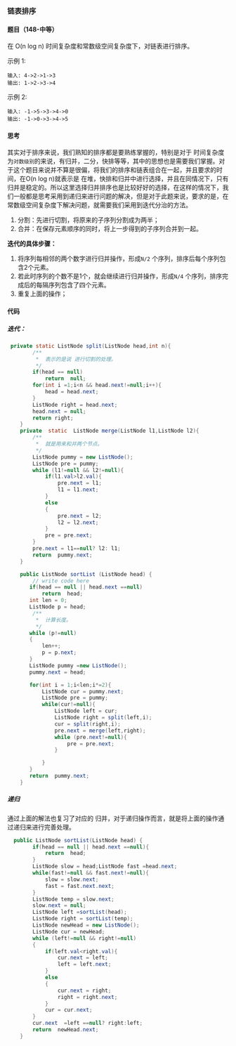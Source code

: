 ### 链表排序

####  题目（148-中等）

在 O(n log n) 时间复杂度和常数级空间复杂度下，对链表进行排序。

示例 1:

```
输入: 4->2->1->3
输出: 1->2->3->4
```

示例 2:

```
输入: -1->5->3->4->0
输出: -1->0->3->4->5
```

#### 思考

其实对于排序来说，我们熟知的排序都是要熟练掌握的，特别是对于 时间复杂度为`对数级别`的来说，有归并，二分，快排等等，其中的思想也是需要我们掌握。对于这个题目来说并不算是很偏，将我们的排序和链表组合在一起，并且要求的时间，在O(n log n)就表示是 在堆，快排和归并中进行选择，并且在同情况下，只有归并是稳定的。所以这里选择归并排序也是比较好好的选择，在这样的情况下，我们一般都是思考采用到递归来进行问题的解决，但是对于此题来说，要求的是，在常数级空间复杂度下解决问题，就需要我们采用到迭代分治的方法。

1. 分割：先进行切割，将原来的子序列分割成为两半；
2. 合并：在保存元素顺序的同时，将上一步得到的子序列合并到一起。

**迭代的具体步骤：**

1. 将序列每相邻的两个数字进行归并操作，形成`N/2` 个序列，排序后每个序列包含2个元素。
2. 若此时序列的个数不是1个，就会继续进行归并操作，形成`N/4` 个序列，排序完成后的每隔序列包含了四个元素。
3. 重复上面的操作；

####  代码

#####  迭代：

```java
 private static ListNode split(ListNode head,int n){
        /**
         *  表示的是说 进行切割的处理。
         */
        if(head == null)
            return  null;
        for(int i =1;i<n && head.next!=null;i++){
            head = head.next;
        }
        ListNode right = head.next;
        head.next = null;
        return right;
    }
    private  static  ListNode merge(ListNode l1,ListNode l2){
        /**
         *  就是用来和并两个节点。
         */
        ListNode pummy = new ListNode();
        ListNode pre = pummy;
        while (l1!=null && l2!=null){
            if(l1.val>l2.val){
                pre.next = l1;
                l1 = l1.next;
            }
            else
            {
                pre.next = l2;
                l2 = l2.next;
            }
            pre = pre.next;
        }
        pre.next = l1==null? l2: l1;
        return  pummy.next;
    }

    public ListNode sortList (ListNode head) {
        // write code here
       if(head == null || head.next ==null)
           return  head;
       int len = 0;
       ListNode p = head;
        /**
         *  计算长度。
         */
       while (p!=null)
       {
           len++;
           p = p.next;
       }
       ListNode pummy =new ListNode();
       pummy.next = head;

       for(int i = 1;i<len;i*=2){
           ListNode cur = pummy.next;
           ListNode pre = pummy;
           while(cur!=null){
               ListNode left = cur;
               ListNode right = split(left,i);
               cur = split(right,i);
               pre.next = merge(left,right);
               while (pre.next!=null){
                   pre = pre.next;
               }

           }
       }
       return  pummy.next;
    }
```

#####  递归

通过上面的解法也复习了对应的 归并，对于递归操作而言，就是将上面的操作通过递归来进行完善处理。

```java
  public ListNode sortList(ListNode head) {
        if(head == null || head.next ==null){
            return  head;
        }
        ListNode slow = head;ListNode fast =head.next;
        while(fast!=null && fast.next!=null){
            slow = slow.next;
            fast = fast.next.next;
        }
        ListNode temp = slow.next;
        slow.next = null;
        ListNode left =sortList(head);
        ListNode right = sortList(temp);
        ListNode newHead = new ListNode();
        ListNode cur = newHead;
        while (left!=null && right!=null)
        {
            if(left.val<right.val){
                cur.next = left;
                left = left.next;
            }
            else
            {
                cur.next = right;
                right = right.next;
            }
            cur = cur.next;
        }
        cur.next  =left ==null? right:left;
        return  newHead.next;
    }
```

